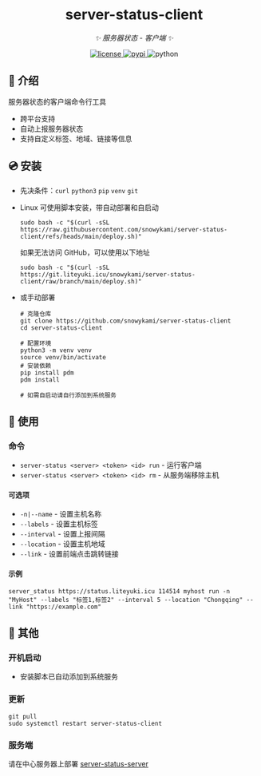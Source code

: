 <div align="center">

# server-status-client

_✨ 服务器状态 - 客户端 ✨_


<a href="./LICENSE">
    <img src="https://img.shields.io/github/license/snowykami/server-status-client.svg" alt="license">
</a>
<a href="https://pypi.python.org/pypi/server-status">
    <img src="https://img.shields.io/pypi/v/server-status.svg" alt="pypi">
</a>
<img src="https://img.shields.io/badge/python-3.10+-blue.svg" alt="python">

</div>

## 📖 介绍

服务器状态的客户端命令行工具

- 跨平台支持
- 自动上报服务器状态
- 支持自定义标签、地域、链接等信息

## 💿 安装
- 先决条件：`curl` `python3` `pip` `venv` `git`

- Linux 可使用脚本安装，带自动部署和自启动

    ```shell
    sudo bash -c "$(curl -sSL https://raw.githubusercontent.com/snowykami/server-status-client/refs/heads/main/deploy.sh)"
    ```
    如果无法访问 GitHub，可以使用以下地址
    ```shell
    sudo bash -c "$(curl -sSL https://git.liteyuki.icu/snowykami/server-status-client/raw/branch/main/deploy.sh)"
    ```

- 或手动部署

    ```shell
    # 克隆仓库
    git clone https://github.com/snowykami/server-status-client
    cd server-status-client
    
    # 配置环境
    python3 -m venv venv
    source venv/bin/activate
    # 安装依赖
    pip install pdm
    pdm install
    
    # 如需自启动请自行添加到系统服务
    ```

## 🎉 使用

### 命令

- `server-status <server> <token> <id> run` - 运行客户端
- `server-status <server> <token> <id> rm` - 从服务端移除主机

#### 可选项

- `-n|--name` - 设置主机名称
- `--labels` - 设置主机标签
- `--interval` - 设置上报间隔
- `--location` - 设置主机地域
- `--link` - 设置前端点击跳转链接

#### 示例

```shell
server_status https://status.liteyuki.icu 114514 myhost run -n "MyHost" --labels "标签1,标签2" --interval 5 --location "Chongqing" --link "https://example.com"
```

## 📝 其他

### 开机启动

- 安装脚本已自动添加到系统服务

### 更新

```shell
git pull
sudo systemctl restart server-status-client
```

### 服务端

请在中心服务器上部署 [server-status-server](https://github.com/snowykami/server-status-server)
